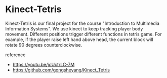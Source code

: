 # Kinect-Tetris
Kinect-Tetris is our final project for the course "Introduction to Multimedia Information Systems". We use kinect to keep tracking player body movement. Different positions trigger different functions in tetris game. For example, if the player raise left hand above head, the current block will rotate 90 degrees counterclockwise. 

reference
* https://youtu.be/jcUctrLC-7M
* https://github.com/gongsheyang/Kinect_Tetris
